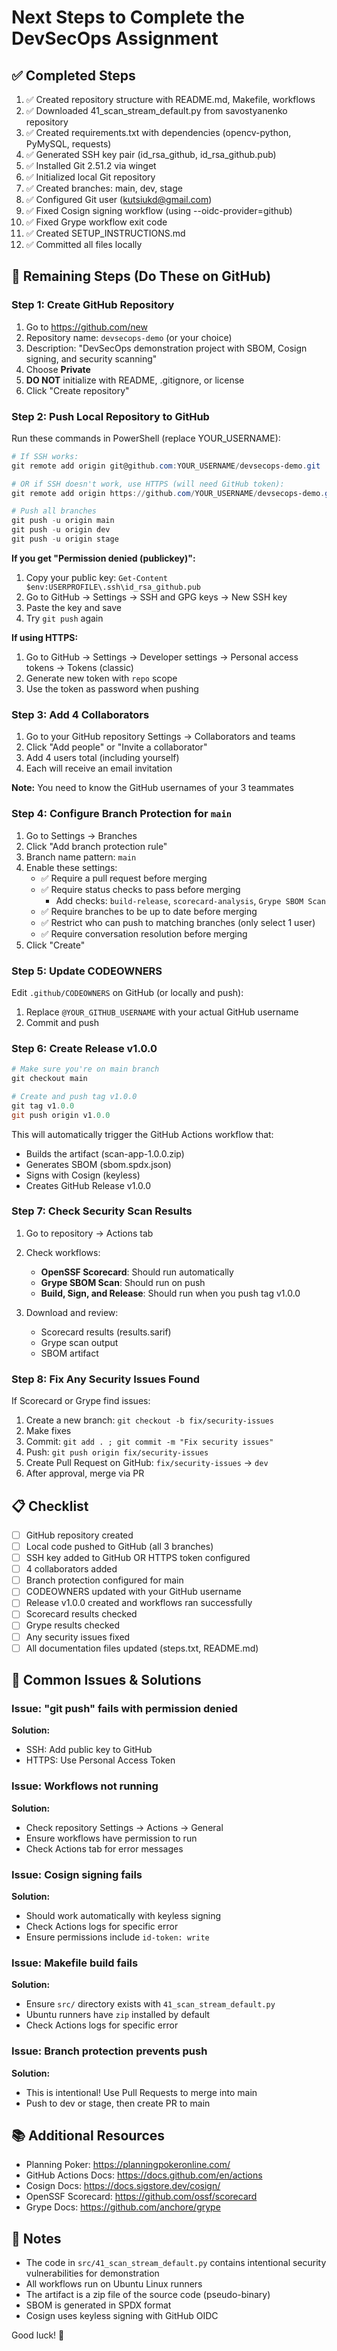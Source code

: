 # Next Steps to Complete the DevSecOps Assignment

## ✅ Completed Steps

1. ✅ Created repository structure with README.md, Makefile, workflows
2. ✅ Downloaded 41_scan_stream_default.py from savostyanenko repository
3. ✅ Created requirements.txt with dependencies (opencv-python, PyMySQL, requests)
4. ✅ Generated SSH key pair (id_rsa_github, id_rsa_github.pub)
5. ✅ Installed Git 2.51.2 via winget
6. ✅ Initialized local Git repository
7. ✅ Created branches: main, dev, stage
8. ✅ Configured Git user (kutsiukd@gmail.com)
9. ✅ Fixed Cosign signing workflow (using --oidc-provider=github)
10. ✅ Fixed Grype workflow exit code
11. ✅ Created SETUP_INSTRUCTIONS.md
12. ✅ Committed all files locally

## 🎯 Remaining Steps (Do These on GitHub)

### Step 1: Create GitHub Repository
1. Go to https://github.com/new
2. Repository name: `devsecops-demo` (or your choice)
3. Description: "DevSecOps demonstration project with SBOM, Cosign signing, and security scanning"
4. Choose **Private**
5. **DO NOT** initialize with README, .gitignore, or license
6. Click "Create repository"

### Step 2: Push Local Repository to GitHub

Run these commands in PowerShell (replace YOUR_USERNAME):

```powershell
# If SSH works:
git remote add origin git@github.com:YOUR_USERNAME/devsecops-demo.git

# OR if SSH doesn't work, use HTTPS (will need GitHub token):
git remote add origin https://github.com/YOUR_USERNAME/devsecops-demo.git

# Push all branches
git push -u origin main
git push -u origin dev
git push -u origin stage
```

**If you get "Permission denied (publickey)":**
1. Copy your public key: `Get-Content $env:USERPROFILE\.ssh\id_rsa_github.pub`
2. Go to GitHub → Settings → SSH and GPG keys → New SSH key
3. Paste the key and save
4. Try `git push` again

**If using HTTPS:**
1. Go to GitHub → Settings → Developer settings → Personal access tokens → Tokens (classic)
2. Generate new token with `repo` scope
3. Use the token as password when pushing

### Step 3: Add 4 Collaborators

1. Go to your GitHub repository Settings → Collaborators and teams
2. Click "Add people" or "Invite a collaborator"
3. Add 4 users total (including yourself)
4. Each will receive an email invitation

**Note:** You need to know the GitHub usernames of your 3 teammates

### Step 4: Configure Branch Protection for `main`

1. Go to Settings → Branches
2. Click "Add branch protection rule"
3. Branch name pattern: `main`
4. Enable these settings:
   - ✅ Require a pull request before merging
   - ✅ Require status checks to pass before merging
     - Add checks: `build-release`, `scorecard-analysis`, `Grype SBOM Scan`
   - ✅ Require branches to be up to date before merging
   - ✅ Restrict who can push to matching branches (only select 1 user)
   - ✅ Require conversation resolution before merging
5. Click "Create"

### Step 5: Update CODEOWNERS

Edit `.github/CODEOWNERS` on GitHub (or locally and push):
1. Replace `@YOUR_GITHUB_USERNAME` with your actual GitHub username
2. Commit and push

### Step 6: Create Release v1.0.0

```powershell
# Make sure you're on main branch
git checkout main

# Create and push tag v1.0.0
git tag v1.0.0
git push origin v1.0.0
```

This will automatically trigger the GitHub Actions workflow that:
- Builds the artifact (scan-app-1.0.0.zip)
- Generates SBOM (sbom.spdx.json)
- Signs with Cosign (keyless)
- Creates GitHub Release v1.0.0

### Step 7: Check Security Scan Results

1. Go to repository → Actions tab
2. Check workflows:
   - **OpenSSF Scorecard**: Should run automatically
   - **Grype SBOM Scan**: Should run on push
   - **Build, Sign, and Release**: Should run when you push tag v1.0.0

3. Download and review:
   - Scorecard results (results.sarif)
   - Grype scan output
   - SBOM artifact

### Step 8: Fix Any Security Issues Found

If Scorecard or Grype find issues:
1. Create a new branch: `git checkout -b fix/security-issues`
2. Make fixes
3. Commit: `git add . ; git commit -m "Fix security issues"`
4. Push: `git push origin fix/security-issues`
5. Create Pull Request on GitHub: `fix/security-issues` → `dev`
6. After approval, merge via PR

## 📋 Checklist

- [ ] GitHub repository created
- [ ] Local code pushed to GitHub (all 3 branches)
- [ ] SSH key added to GitHub OR HTTPS token configured
- [ ] 4 collaborators added
- [ ] Branch protection configured for main
- [ ] CODEOWNERS updated with your GitHub username
- [ ] Release v1.0.0 created and workflows ran successfully
- [ ] Scorecard results checked
- [ ] Grype results checked
- [ ] Any security issues fixed
- [ ] All documentation files updated (steps.txt, README.md)

## 🐛 Common Issues & Solutions

### Issue: "git push" fails with permission denied
**Solution:** 
- SSH: Add public key to GitHub
- HTTPS: Use Personal Access Token

### Issue: Workflows not running
**Solution:** 
- Check repository Settings → Actions → General
- Ensure workflows have permission to run
- Check Actions tab for error messages

### Issue: Cosign signing fails
**Solution:**
- Should work automatically with keyless signing
- Check Actions logs for specific error
- Ensure permissions include `id-token: write`

### Issue: Makefile build fails
**Solution:**
- Ensure `src/` directory exists with `41_scan_stream_default.py`
- Ubuntu runners have `zip` installed by default
- Check Actions logs for specific error

### Issue: Branch protection prevents push
**Solution:**
- This is intentional! Use Pull Requests to merge into main
- Push to dev or stage, then create PR to main

## 📚 Additional Resources

- Planning Poker: https://planningpokeronline.com/
- GitHub Actions Docs: https://docs.github.com/en/actions
- Cosign Docs: https://docs.sigstore.dev/cosign/
- OpenSSF Scorecard: https://github.com/ossf/scorecard
- Grype Docs: https://github.com/anchore/grype

## 📝 Notes

- The code in `src/41_scan_stream_default.py` contains intentional security vulnerabilities for demonstration
- All workflows run on Ubuntu Linux runners
- The artifact is a zip file of the source code (pseudo-binary)
- SBOM is generated in SPDX format
- Cosign uses keyless signing with GitHub OIDC

Good luck! 🚀


